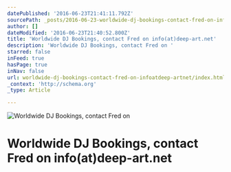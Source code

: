 ```yaml
---
datePublished: '2016-06-23T21:41:11.792Z'
sourcePath: _posts/2016-06-23-worldwide-dj-bookings-contact-fred-on-infoatdeep-artnet.md
author: []
dateModified: '2016-06-23T21:40:52.800Z'
title: 'Worldwide DJ Bookings, contact Fred on info(at)deep-art.net'
description: 'Worldwide DJ Bookings, contact Fred on '
starred: false
inFeed: true
hasPage: true
inNav: false
url: worldwide-dj-bookings-contact-fred-on-infoatdeep-artnet/index.html
_context: 'http://schema.org'
_type: Article

---
```

![Worldwide DJ Bookings, contact Fred on ](https://the-grid-user-content.s3-us-west-2.amazonaws.com/1d4564b9-cea6-4a45-b087-fa4529700de8.jpg)

# Worldwide DJ Bookings, contact Fred on **info(at)deep-art.net**